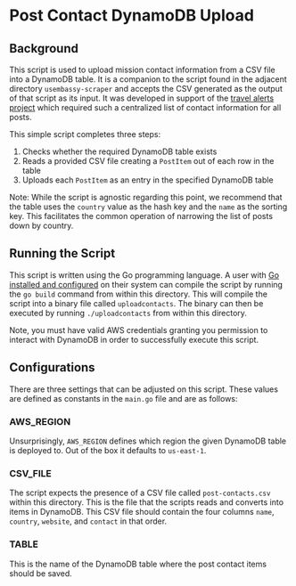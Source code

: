 # Post Contact DynamoDB Upload

## Background

This script is used to upload mission contact information from a CSV file into a DynamoDB table. It is a companion to the script found in the adjacent directory `usembassy-scraper` and accepts the CSV generated as the output of that script as its input. It was developed in support of the [travel alerts project](https://github.com/IIP-Design/travel-alerts) which required such a centralized list of contact information for all posts.

This simple script completes three steps:

1. Checks whether the required DynamoDB table exists
1. Reads a provided CSV file creating a `PostItem` out of each row in the table
1. Uploads each `PostItem` as an entry in the specified DynamoDB table

Note: While the script is agnostic regarding this point, we recommend that the table uses the `country` value as the hash key and the `name` as the sorting key. This facilitates the common operation of narrowing the list of posts down by country.

## Running the Script

This script is written using the Go programming language. A user with [Go installed and configured](https://go.dev/doc/install) on their system can compile the script by running the `go build` command from within this directory. This will compile the script into a binary file called `uploadcontacts`. The binary can then be executed by running `./uploadcontacts` from within this directory.

Note, you must have valid AWS credentials granting you permission to interact with DynamoDB in order to successfully execute this script.

## Configurations

There are three settings that can be adjusted on this script. These values are defined as constants in the `main.go` file and are as follows:

### AWS_REGION

Unsurprisingly, `AWS_REGION` defines which region the given DynamoDB table is deployed to. Out of the box it defaults to `us-east-1`.

### CSV_FILE

The script expects the presence of a CSV file called `post-contacts.csv` within this directory. This is the file that the scripts reads and converts into items in DynamoDB. This CSV file should contain the four columns `name`, `country`, `website`, and `contact` in that order.

### TABLE

This is the name of the DynamoDB table where the post contact items should be saved.
